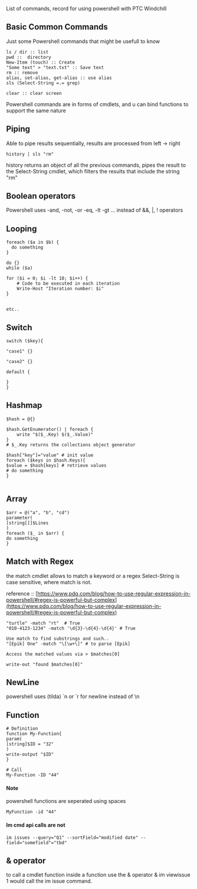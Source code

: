 List of commands, record for using powershell with PTC Windchill

## Basic Common Commands

Just some Powershell commands that might be usefull to know
```
ls / dir :: list
pwd ::  directory
New-Item (touch) :: Create
"Some text" > "text.txt" :: Save text
rm :: remove
alias, set-alias, get-alias :: use alias
sls (Select-String =.= grep)

clear :: clear screen

```
Powershell commands are in forms of cmdlets, and u can bind functions to support the same nature

## Piping

Able to pipe results sequentially, results are processed from left -> right

```
history | sls "rm"
```
history returns an object of all the previous commands, 
pipes the result to the Select-String cmdlet, which filters the results that include the string "rm"


## Boolean operators
Powershell uses
-and, -not, -or -eq, -lt -gt ... instead of &&, |, ! operators


## Looping

```
foreach ($a in $b) {
  do something
}

do {}
while ($a)

for ($i = 0; $i -lt 10; $i++) {
    # Code to be executed in each iteration
    Write-Host "Iteration number: $i"
}


etc..

```

## Switch
```
switch ($key){

"case1" {}

"case2" {}

default {

}
}

```

## Hashmap
```
$hash = @{}

$hash.GetEnumerator() | foreach {
    write "$($_.Key) $($_.Value)"
}
# $_.Key returns the collections object generator

$hash["key"]="value" # init value
foreach ($keys in $hash.Keys){
$value = $hash[keys] # retrieve values
# do something
}


```
## Array
```
$arr = @("a", "b", "cd")
parameter(
[string[]]$Lines
)
foreach ($_ in $arr) {
do something
}

```

## Match with Regex
the match cmdlet allows to match a keyword or a regex
Select-String is case sensitive, where match is not.

reference :: [https://www.pdq.com/blog/how-to-use-regular-expression-in-powershell/#regex-is-powerful-but-complex](https://www.pdq.com/blog/how-to-use-regular-expression-in-powershell/#regex-is-powerful-but-complex)

```
"turtle" -match "rt"  # True
"010-4123-1234" -match '\d{3}-\d{4}-\d{4}' # True

Use match to find substrings and such..
"[Epik] One" -match "\[\w+\]" # to parse [Epik]

Access the matched values via > $matches[0]

write-out "found $matches[0]"

```


## NewLine
powershell uses (tilda) \`n or \`r for newline instead of \n



## Function
```
# Definition
function My-Function{
param(
[string]$ID = "32"
)
write-output "$ID"
}

# Call
My-Function -ID "44"

```

#### Note 
powershell functions are seperated using spaces
```
MyFunction -id "44"
```

#### Im cmd api calls are not
```
im issues --query="Q1" --sortField="modified date" --field="somefield"="tbd"
```

## & operator
to call a cmdlet function inside a function
use the & operator
& im viewissue 1
would call the im issue command.
